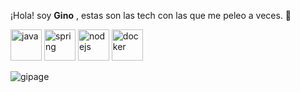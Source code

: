
¡Hola! soy <strong>Gino</strong> , estas son las tech con las que me peleo a veces. 👋
<div styles="display:flex;">
  <img src="https://skillicons.dev/icons?i=java" alt="java" width="50" height="50" title="Java"/>
  <img src="https://skillicons.dev/icons?i=spring" alt="spring" width="50" height="50" title="Spring"/>
  <img src="https://skillicons.dev/icons?i=nodejs" alt="nodejs" width="50" height="50" title="nodejs"/> 
  <img src="https://skillicons.dev/icons?i=docker" alt="docker" width="50" height="50" title="docker"/>

    
  
  <p><img align="left" src="https://github-readme-stats.vercel.app/api/top-langs?username=gipage&show_icons=true&locale=en&layout=compact&hide_border&theme=github_dark" alt="gipage" /></p>
</div>



